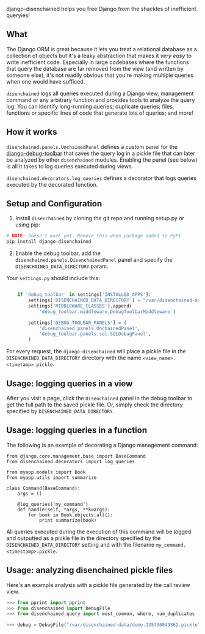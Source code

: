 django-disenchained helps you free Django from the shackles of inefficient queryies!

## What

The Django ORM is great because it lets you treat a relational database as a collection of objects but it's a leaky abstraction that makes it _very easy_ to write inefficient code. Especially in large codebases where the functions that query the database are far removed from the view (and written by someone else), it's not readily obvious that you're making multiple queries when one would have sufficed.

`disenchained` logs all queries executed during a Django view, management command or any arbitrary function and provides tools to analyze the query log. You can identify long-running queries; duplicate queries; files, functions or specific lines of code that generate lots of queries; and more!

## How it works

`disenchained.panels.UnchainedPanel` defines a custom panel for the
[django-debug-toolbar](https://github.com/django-debug-toolbar/django-debug-toolbar) that saves the query log in a pickle file that can
later be analyzed by other `disenchained` modules. Enabling the panel (see below)
is all it takes to log queries executed during views.

`disenchained.decorators.log_queries` defines a decorator that logs queries
executed by the decorated function.

## Setup and Configuration

1. Install `disenchained` by cloning the git repo and running setup.py or using pip:


```sh
# NOTE: doesn't work yet. Remove this when package added to PyPI
pip install django-disenchained
```


2. Enable the debug toolbar, add the `disenchained.panels.DisenchainedPanel` panel and specify the `DISENCHAINED_DATA_DIRECTORY` param. 

Your `settings.py` should include this:

```python

    if 'debug_toolbar' in settings['INSTALLED_APPS']:
        settings['DISENCHAINED_DATA_DIRECTORY'] = "/var/disenchained-data"
        settings['MIDDLEWARE_CLASSES'].append(
            'debug_toolbar.middleware.DebugToolbarMiddleware')

        settings['DEBUG_TOOLBAR_PANELS'] = (
            'disenchained.panels.UnchainedPanel',
            'debug_toolbar.panels.sql.SQLDebugPanel',
        )
```

For every request, the `django-disenchained` will place a pickle file in the `DISENCHAINED_DATA_DIRECTORY` directory with the name `<view_name>.<timetamp>.pickle`.

## Usage: logging queries in a view

After you visit a page, click the `Disenchained` panel in the debug toolbar to get
the full path to the saved pickle file. Or, simply check the directory specified
by `DISENCHAINED_DATA_DIRECTORY`. 

## Usage: logging queries in a function

The following is an example of decorating a Django management command:

```
from django.core.management.base import BaseCommand
from disenchained.decorators import log_queries

from myapp.models import Book
from myapp.utils import summarize

class Command(BaseCommand):
    args = ()

    @log_queries('my_command')
    def handle(self, *args, **kwargs):
        for book in Book.objects.all():
            print summarize(book)
```

All queries executed during the execution of this command will be logged and
outputted as a pickle file in the directory specified by the
`DISENCHAINED_DATA_DIRECTORY` setting and with the filename
`my_command.<timestamp>.pickle`.

## Usage: analyzing disenchained pickle files

Here's an example analysis with a pickle file generated by the call review view.

```python
>>> from pprint import pprint
>>> from disenchained import DebugFile
>>> from disenchained.query import most_common, where, num_duplicates

>>> debug = DebugFile("/var/disenchained-data/demo.135736049862.pickle")
```

